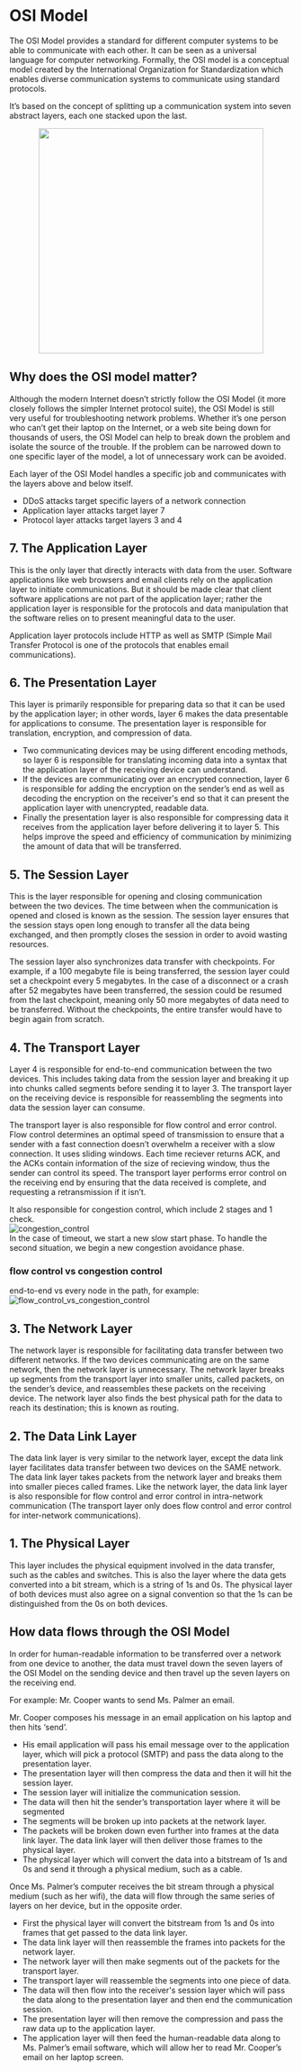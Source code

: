 # OSI Model

The OSI Model provides a standard for different computer systems to be able to communicate with each other.
It can be seen as a universal language for computer networking. Formally, the OSI model is a conceptual model created by the International Organization for Standardization which enables diverse communication systems to communicate using standard protocols. 

It’s based on the concept of splitting up a communication system into seven abstract layers, each one stacked upon the last.

<p align="center">
  <img src="../images/OSIModel.PNG" width="400">
</p>

## Why does the OSI model matter?

Although the modern Internet doesn’t strictly follow the OSI Model (it more closely follows the simpler Internet protocol suite), the OSI Model is still very useful for troubleshooting network problems. Whether it’s one person who can’t get their laptop on the Internet, or a web site being down for thousands of users, the OSI Model can help to break down the problem and isolate the source of the trouble. If the problem can be narrowed down to one specific layer of the model, a lot of unnecessary work can be avoided.

Each layer of the OSI Model handles a specific job and communicates with the layers above and below itself.
* DDoS attacks target specific layers of a network connection
* Application layer attacks target layer 7
* Protocol layer attacks target layers 3 and 4

## 7. The Application Layer

This is the only layer that directly interacts with data from the user. Software applications like web browsers and email clients rely on the application layer to initiate communications. But it should be made clear that client software applications are not part of the application layer; rather the application layer is responsible for the protocols and data manipulation that the software relies on to present meaningful data to the user. 

Application layer protocols include HTTP as well as SMTP (Simple Mail Transfer Protocol is one of the protocols that enables email communications).

## 6. The Presentation Layer

This layer is primarily responsible for preparing data so that it can be used by the application layer; in other words, layer 6 makes the data presentable for applications to consume. The presentation layer is responsible for translation, encryption, and compression of data.

* Two communicating devices may be using different encoding methods, so layer 6 is responsible for translating incoming data into a syntax that the application layer of the receiving device can understand.
* If the devices are communicating over an encrypted connection, layer 6 is responsible for adding the encryption on the sender’s end as well as decoding the encryption on the receiver's end so that it can present the application layer with unencrypted, readable data.
* Finally the presentation layer is also responsible for compressing data it receives from the application layer before delivering it to layer 5. This helps improve the speed and efficiency of communication by minimizing the amount of data that will be transferred.
  
## 5. The Session Layer

This is the layer responsible for opening and closing communication between the two devices. The time between when the communication is opened and closed is known as the session. The session layer ensures that the session stays open long enough to transfer all the data being exchanged, and then promptly closes the session in order to avoid wasting resources.

The session layer also synchronizes data transfer with checkpoints. For example, if a 100 megabyte file is being transferred, the session layer could set a checkpoint every 5 megabytes. In the case of a disconnect or a crash after 52 megabytes have been transferred, the session could be resumed from the last checkpoint, meaning only 50 more megabytes of data need to be transferred. Without the checkpoints, the entire transfer would have to begin again from scratch.

## 4. The Transport Layer

Layer 4 is responsible for end-to-end communication between the two devices. This includes taking data from the session layer and breaking it up into chunks called segments before sending it to layer 3. The transport layer on the receiving device is responsible for reassembling the segments into data the session layer can consume.

The transport layer is also responsible for flow control and error control. Flow control determines an optimal speed of transmission to ensure that a sender with a fast connection doesn’t overwhelm a receiver with a slow connection. It uses sliding windows. Each time reciever returns ACK, and the ACKs contain information of the size of recieving window, thus the sender can control its speed. The transport layer performs error control on the receiving end by ensuring that the data received is complete, and requesting a retransmission if it isn’t.  

It also responsible for congestion control, which include 2 stages and 1 check.  
![congestion_control](https://github.com/vinland-avalon/Readings/blob/main/images/congestion_control.png?raw=true)  
In the case of timeout, we start a new slow start phase. To handle the second situation, we begin a new congestion avoidance phase.

### flow control vs congestion control
end-to-end vs every node in the path, for example:
![flow_control_vs_congestion_control](https://github.com/vinland-avalon/Readings/blob/main/images/flow_control_vs_congestion_control.png?raw=true)  

## 3. The Network Layer

The network layer is responsible for facilitating data transfer between two different networks. If the two devices communicating are on the same network, then the network layer is unnecessary. The network layer breaks up segments from the transport layer into smaller units, called packets, on the sender’s device, and reassembles these packets on the receiving device. The network layer also finds the best physical path for the data to reach its destination; this is known as routing.

## 2. The Data Link Layer

The data link layer is very similar to the network layer, except the data link layer facilitates data transfer between two devices on the SAME network. The data link layer takes packets from the network layer and breaks them into smaller pieces called frames. Like the network layer, the data link layer is also responsible for flow control and error control in intra-network communication (The transport layer only does flow control and error control for inter-network communications).

## 1. The Physical Layer

This layer includes the physical equipment involved in the data transfer, such as the cables and switches. This is also the layer where the data gets converted into a bit stream, which is a string of 1s and 0s. The physical layer of both devices must also agree on a signal convention so that the 1s can be distinguished from the 0s on both devices.

## How data flows through the OSI Model

In order for human-readable information to be transferred over a network from one device to another, the data must travel down the seven layers of the OSI Model on the sending device and then travel up the seven layers on the receiving end.

For example: Mr. Cooper wants to send Ms. Palmer an email. 

Mr. Cooper composes his message in an email application on his laptop and then hits ‘send’. 
- His email application will pass his email message over to the application layer, which will pick a protocol (SMTP) and pass the data along to the presentation layer. 
- The presentation layer will then compress the data and then it will hit the session layer.
- The session layer will initialize the communication session.
- The data will then hit the sender’s transportation layer where it will be segmented
- The segments will be broken up into packets at the network layer.
- The packets will be broken down even further into frames at the data link layer. The data link layer will then deliver those frames to the physical layer.
- The physical layer which will convert the data into a bitstream of 1s and 0s and send it through a physical medium, such as a cable.
  
Once Ms. Palmer’s computer receives the bit stream through a physical medium (such as her wifi), the data will flow through the same series of layers on her device, but in the opposite order. 
- First the physical layer will convert the bitstream from 1s and 0s into frames that get passed to the data link layer. 
- The data link layer will then reassemble the frames into packets for the network layer. 
- The network layer will then make segments out of the packets for the transport layer.
- The transport layer will reassemble the segments into one piece of data.
- The data will then flow into the receiver's session layer which will pass the data along to the presentation layer and then end the communication session. 
- The presentation layer will then remove the compression and pass the raw data up to the application layer. 
- The application layer will then feed the human-readable data along to Ms. Palmer’s email software, which will allow her to read Mr. Cooper’s email on her laptop screen.